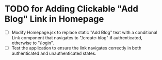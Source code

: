 # TODO for Adding Clickable "Add Blog" Link in Homepage

- [ ] Modify Homepage.jsx to replace static "Add Blog" text with a conditional Link component that navigates to "/create-blog" if authenticated, otherwise to "/login".
- [ ] Test the application to ensure the link navigates correctly in both authenticated and unauthenticated states.
